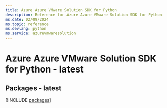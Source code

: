 ```yaml
---
title: Azure Azure VMware Solution SDK for Python
description: Reference for Azure Azure VMware Solution SDK for Python
ms.date: 02/09/2024
ms.topic: reference
ms.devlang: python
ms.service: azurevmwaresolution
---
```

# Azure Azure VMware Solution SDK for Python - latest
## Packages - latest
[!INCLUDE [packages](azure-vmware-solution-index.md)]
